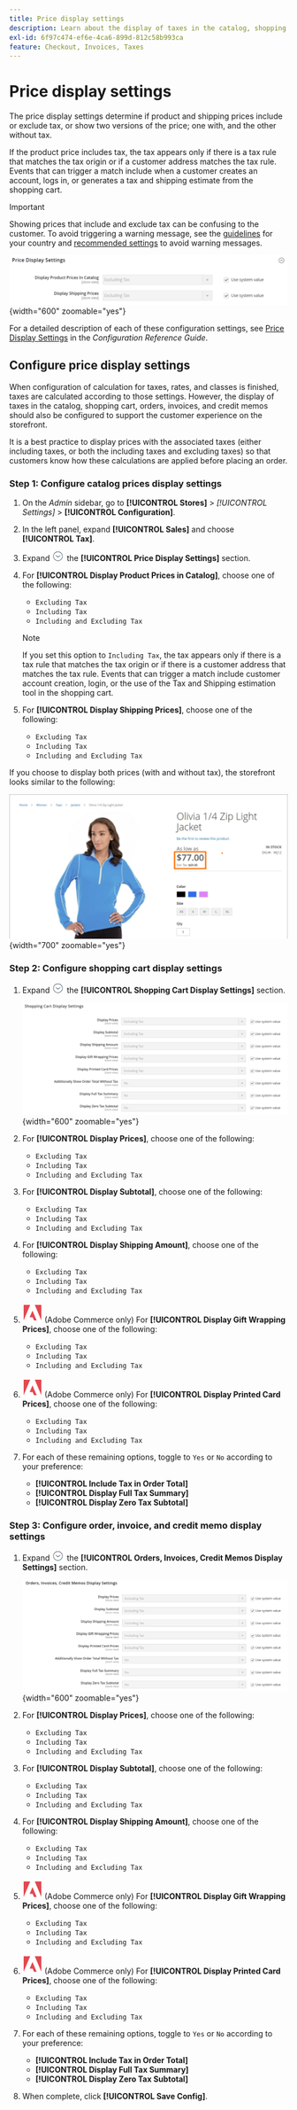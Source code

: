 ```yaml
---
title: Price display settings
description: Learn about the display of taxes in the catalog, shopping cart, orders, invoices, and credit memos that support the customer purchase experience.
exl-id: 6f97c474-ef6e-4ca6-899d-812c58b993ca
feature: Checkout, Invoices, Taxes
---
```

# Price display settings

The price display settings determine if product and shipping prices include or exclude tax, or show two versions of the price; one with, and the other without tax.

If the product price includes tax, the tax appears only if there is a tax rule that matches the tax origin or if a customer address matches the tax rule. Events that can trigger a match include when a customer creates an account, logs in, or generates a tax and shipping estimate from the shopping cart.

>[!IMPORTANT]
>
>Showing prices that include and exclude tax can be confusing to the customer. To avoid triggering a warning message, see the [guidelines](international-tax-guidelines.md) for your country and [recommended settings](taxes.md#warning-messages) to avoid warning messages.

![Price Display Settings](../configuration-reference/sales/assets/tax-price-display-settings.png){width="600" zoomable="yes"}

For a detailed description of each of these configuration settings, see [Price Display Settings](../configuration-reference/sales/tax.md#price-display-settings) in the _Configuration Reference Guide_.

## Configure price display settings

When configuration of calculation for taxes, rates, and classes is finished, taxes are calculated according to those settings. However, the display of taxes in the catalog, shopping cart, orders, invoices, and credit memos should also be configured to support the customer experience on the storefront.

It is a best practice to display prices with the associated taxes (either including taxes, or both the including taxes and excluding taxes) so that customers know how these calculations are applied before placing an order.

### Step 1: Configure catalog prices display settings

1. On the _Admin_ sidebar, go to **[!UICONTROL Stores]** > _[!UICONTROL Settings]_ > **[!UICONTROL Configuration]**.

1. In the left panel, expand **[!UICONTROL Sales]** and choose **[!UICONTROL Tax]**.

1. Expand ![Expansion selector](../assets/icon-display-expand.png) the **[!UICONTROL Price Display Settings]** section.

1. For **[!UICONTROL Display Product Prices in Catalog]**, choose one of the following:

   - `Excluding Tax`
   - `Including Tax`
   - `Including and Excluding Tax`

   >[!NOTE]
   >
   >If you set this option to `Including Tax`, the tax appears only if there is a tax rule that matches the tax origin or if there is a customer address that matches the tax rule. Events that can trigger a match include customer account creation, login, or the use of the Tax and Shipping estimation tool in the shopping cart.

1. For **[!UICONTROL Display Shipping Prices]**, choose one of the following:

   - `Excluding Tax`
   - `Including Tax`
   - `Including and Excluding Tax`

If you choose to display both prices (with and without tax), the storefront looks similar to the following:

   ![Example of price display including taxes on the storefront](./assets/catalog-prices-tax.png){width="700" zoomable="yes"}

### Step 2: Configure shopping cart display settings

1. Expand ![Expansion selector](../assets/icon-display-expand.png) the **[!UICONTROL Shopping Cart Display Settings]** section.

   ![Shopping Cart Display Settings](../configuration-reference/sales/assets/tax-shopping-cart-display-settings.png){width="600" zoomable="yes"}

1. For **[!UICONTROL Display Prices]**, choose one of the following:

   - `Excluding Tax`
   - `Including Tax`
   - `Including and Excluding Tax`

1. For **[!UICONTROL Display Subtotal]**, choose one of the following:

   - `Excluding Tax`
   - `Including Tax`
   - `Including and Excluding Tax`

1. For **[!UICONTROL Display Shipping Amount]**, choose one of the following:

   - `Excluding Tax`
   - `Including Tax`
   - `Including and Excluding Tax`

1. ![Adobe Commerce](../assets/adobe-logo.svg) (Adobe Commerce only) For **[!UICONTROL Display Gift Wrapping Prices]**, choose one of the following:

   - `Excluding Tax`
   - `Including Tax`
   - `Including and Excluding Tax`

1. ![Adobe Commerce](../assets/adobe-logo.svg) (Adobe Commerce only) For **[!UICONTROL Display Printed Card Prices]**, choose one of the following:

   - `Excluding Tax`
   - `Including Tax`
   - `Including and Excluding Tax`

1. For each of these remaining options, toggle to `Yes` or `No` according to your preference:

   - **[!UICONTROL Include Tax in Order Total]**
   - **[!UICONTROL Display Full Tax Summary]**
   - **[!UICONTROL Display Zero Tax Subtotal]**

### Step 3: Configure order, invoice, and credit memo display settings

1. Expand ![Expansion selector](../assets/icon-display-expand.png) the **[!UICONTROL Orders, Invoices, Credit Memos Display Settings]** section.

   ![Orders, Invoices, Credit Memos Display Settings](../configuration-reference/sales/assets/tax-orders-invoices-credit-memos-display-settings.png){width="600" zoomable="yes"}

1. For **[!UICONTROL Display Prices]**, choose one of the following:

   - `Excluding Tax`
   - `Including Tax`
   - `Including and Excluding Tax`

1. For **[!UICONTROL Display Subtotal]**, choose one of the following:

   - `Excluding Tax`
   - `Including Tax`
   - `Including and Excluding Tax`

1. For **[!UICONTROL Display Shipping Amount]**, choose one of the following:

   - `Excluding Tax`
   - `Including Tax`
   - `Including and Excluding Tax`

1. ![Adobe Commerce](../assets/adobe-logo.svg) (Adobe Commerce only) For **[!UICONTROL Display Gift Wrapping Prices]**, choose one of the following:

   - `Excluding Tax`
   - `Including Tax`
   - `Including and Excluding Tax`

1. ![Adobe Commerce](../assets/adobe-logo.svg) (Adobe Commerce only) For **[!UICONTROL Display Printed Card Prices]**, choose one of the following:

   - `Excluding Tax`
   - `Including Tax`
   - `Including and Excluding Tax`

1. For each of these remaining options, toggle to `Yes` or `No` according to your preference:

   - **[!UICONTROL Include Tax in Order Total]**
   - **[!UICONTROL Display Full Tax Summary]**
   - **[!UICONTROL Display Zero Tax Subtotal]**

1. When complete, click **[!UICONTROL Save Config]**.
